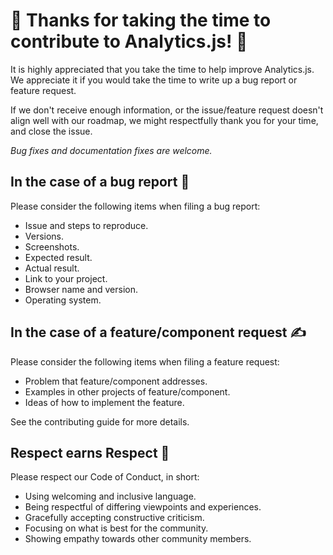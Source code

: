 # 🎉 Thanks for taking the time to contribute to Analytics.js! 🎉

It is highly appreciated that you take the time to help improve Analytics.js.
We appreciate it if you would take the time to write up a bug report or feature request.

If we don't receive enough information, or the issue/feature request doesn't
align well with our roadmap, we might respectfully thank you for your time, and close the issue.

_Bug fixes and documentation fixes are welcome._

## In the case of a bug report 🐞

Please consider the following items when filing a bug report:

- Issue and steps to reproduce.
- Versions.
- Screenshots.
- Expected result.
- Actual result.
- Link to your project.
- Browser name and version.
- Operating system.

## In the case of a feature/component request ✍️

Please consider the following items when filing a feature request:

- Problem that feature/component addresses.
- Examples in other projects of feature/component.
- Ideas of how to implement the feature.

See the contributing guide for more details.

## Respect earns Respect 👏

Please respect our Code of Conduct, in short:

- Using welcoming and inclusive language.
- Being respectful of differing viewpoints and experiences.
- Gracefully accepting constructive criticism.
- Focusing on what is best for the community.
- Showing empathy towards other community members.
